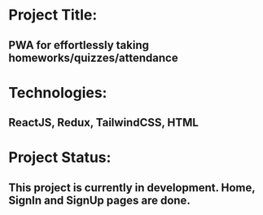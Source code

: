 # Project Title: 
## PWA for effortlessly taking homeworks/quizzes/attendance
#
# Technologies:
## ReactJS, Redux, TailwindCSS, HTML

# Project Status:
## This project is currently in development. Home, SignIn and SignUp pages are done. 

